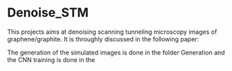 # Denoise_STM
This projects aims at denoising scanning tunneling microscopy images of graphene/graphite.
It is throughly discussed in the following paper:

The generation of the simulated images is done in the folder Generation and the CNN training is done in the 
